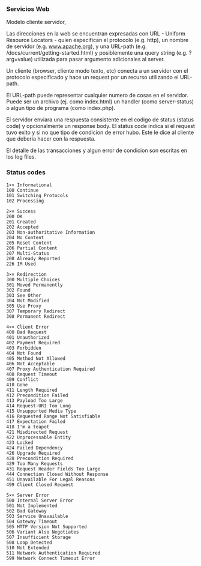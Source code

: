 ### Servicios Web

Modelo cliente servidor, 

Las direcciones en la web se encuentran expresadas con URL - Uniform Resource Locators - quien especifican el protocolo (e.g. http), un nombre de servidor (e.g. www.apache.org), y una URL-path (e.g. /docs/current/getting-started.html) y posiblemente una query string (e.g. ?arg=value) utilizada para pasar argumento adicionales al server.

Un cliente (browser, cliente modo texto, etc) conecta a un servidor con el protocolo especificado y hace un request por un recurso utilizando el URL-path.

El URL-path puede representar cualquier numero de cosas en el servidor. Puede ser un archivo (ej. como index.html) un handler (como  server-status) o algun tipo de programa (como index.php).

El servidor enviara una respuesta consistente en el codigo de status (status code) y opcionalmente un response body. El status code indica si el request tuvo exito y si no que tipo de condicion de error hubo. Este le dice al cliente que deberia hacer con la respuesta.

El detalle de las transacciones y algun error de condicion son escritas en los log files.



### Status codes



    1×× Informational
    100 Continue
    101 Switching Protocols
    102 Processing

    2×× Success
    200 OK
    201 Created
    202 Accepted
    203 Non-authoritative Information
    204 No Content
    205 Reset Content
    206 Partial Content  
    207 Multi-Status
    208 Already Reported
    226 IM Used

    3×× Redirection
    300 Multiple Choices
    301 Moved Permanently
    302 Found
    303 See Other
    304 Not Modified
    305 Use Proxy
    307 Temporary Redirect
    308 Permanent Redirect

    4×× Client Error
    400 Bad Request
    401 Unauthorized
    402 Payment Required
    403 Forbidden
    404 Not Found
    405 Method Not Allowed
    406 Not Acceptable
    407 Proxy Authentication Required
    408 Request Timeout
    409 Conflict
    410 Gone
    411 Length Required
    412 Precondition Failed
    413 Payload Too Large
    414 Request-URI Too Long
    415 Unsupported Media Type
    416 Requested Range Not Satisfiable
    417 Expectation Failed
    418 I'm a teapot
    421 Misdirected Request
    422 Unprocessable Entity
    423 Locked
    424 Failed Dependency
    426 Upgrade Required
    428 Precondition Required
    429 Too Many Requests
    431 Request Header Fields Too Large
    444 Connection Closed Without Response
    451 Unavailable For Legal Reasons
    499 Client Closed Request

    5×× Server Error
    500 Internal Server Error
    501 Not Implemented
    502 Bad Gateway
    503 Service Unavailable
    504 Gateway Timeout
    505 HTTP Version Not Supported
    506 Variant Also Negotiates
    507 Insufficient Storage
    508 Loop Detected
    510 Not Extended
    511 Network Authentication Required
    599 Network Connect Timeout Error
